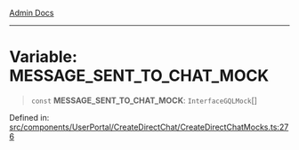 [Admin Docs](/)

***

# Variable: MESSAGE\_SENT\_TO\_CHAT\_MOCK

> `const` **MESSAGE\_SENT\_TO\_CHAT\_MOCK**: `InterfaceGQLMock`[]

Defined in: [src/components/UserPortal/CreateDirectChat/CreateDirectChatMocks.ts:276](https://github.com/PalisadoesFoundation/talawa-admin/blob/main/src/components/UserPortal/CreateDirectChat/CreateDirectChatMocks.ts#L276)

